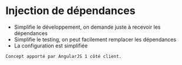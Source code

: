 # Injection de dépendances

* Simplifie le développement, on demande juste à recevoir les dépendances
* Simplifie le testing, on peut facilement remplacer les dépendances
* La configuration est simplifiée

`Concept apporté par AngularJS 1 côté client.`
